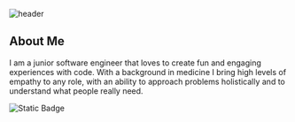<object><img alt="header" src="https://github.com/zebelity/zebelity/assets/112873206/a442bb78-46a4-4f58-9f3a-40f2d01ea089"><object>

## About Me
I am a junior software engineer that loves to create fun and engaging experiences with code.
With a background in medicine I bring high levels of empathy to any role, with an ability to approach problems holistically and to understand what people really need.

![Static Badge](https://img.shields.io/badge/Linkedin-%230A66C2?style=flat-square&logo=linkedin&link=www.linkedin.com%2Fin%2Fchatkamon-chantaraparsop)


<!--
**zebelity/zebelity** is a ✨ _special_ ✨ repository because its `README.md` (this file) appears on your GitHub profile.

Here are some ideas to get you started:

- 🔭 I’m currently working on ...
- 🌱 I’m currently learning ...
- 👯 I’m looking to collaborate on ...
- 🤔 I’m looking for help with ...
- 💬 Ask me about ...
- 📫 How to reach me: ...
- 😄 Pronouns: ...
- ⚡ Fun fact: ...
-->
